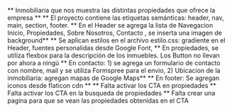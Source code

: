 ** Inmobiliaria que nos muestra las distintas propiedades que ofrece la empresa **
** El proyecto contiene las etiquetas semánticas: header, nav, main, section, footer. 
** En el Header se agrega la lista de Navegacion Inicio, Propiedades, Sobre Nosotros, Contacto , se inserta una imagen de background**
** Se aplican estilos en el archivo estilo.css: gradiente en el Header, fuentes personalidas desde Google Font, 
** En propiedades, se utiliza flexbox para la descripción de los inmuebles. Los Button no llevan por ahora a ningú
** En contacto: 1) se agrega un formulario de contacto con nombre, mail y se utiliza Formspree para el envio, 2) Ubicacion de la inmobiliaria: agregan mapas de Google Maps**
** En footer: Se agregan iconos desde flaticon cdn **
** Falta activar los CTA en propiedades
** Falta activar los CTA en la busqueda de propiedades
** Falta crear una pagina para que se vean las propiedades obtenidas en el CTA